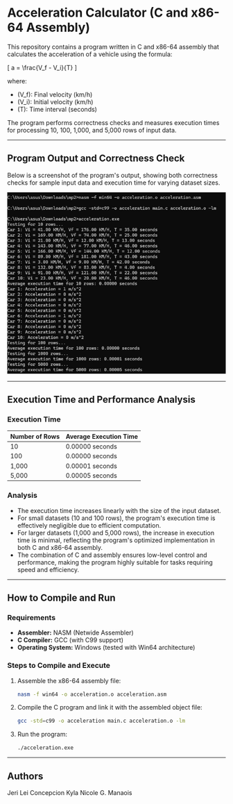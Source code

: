 # Acceleration Calculator (C and x86-64 Assembly)

This repository contains a program written in C and x86-64 assembly that calculates the acceleration of a vehicle using the formula:

\[
a = \frac{V_f - V_i}{T}
\]

where:
- \(V_f\): Final velocity (km/h)
- \(V_i\): Initial velocity (km/h)
- \(T\): Time interval (seconds)

The program performs correctness checks and measures execution times for processing 10, 100, 1,000, and 5,000 rows of input data.

---

## Program Output and Correctness Check

Below is a screenshot of the program's output, showing both correctness checks for sample input data and execution time for varying dataset sizes.

![Program Output](output.jpg)  

---

## Execution Time and Performance Analysis

### Execution Time
| Number of Rows | Average Execution Time |
|----------------|-------------------------|
| 10             | 0.00000 seconds        |
| 100            | 0.00000 seconds        |
| 1,000          | 0.00001 seconds        |
| 5,000          | 0.00005 seconds        |

### Analysis
- The execution time increases linearly with the size of the input dataset.
- For small datasets (10 and 100 rows), the program's execution time is effectively negligible due to efficient computation.
- For larger datasets (1,000 and 5,000 rows), the increase in execution time is minimal, reflecting the program's optimized implementation in both C and x86-64 assembly.
- The combination of C and assembly ensures low-level control and performance, making the program highly suitable for tasks requiring speed and efficiency.

---

## How to Compile and Run

### Requirements
- **Assembler:** NASM (Netwide Assembler)
- **C Compiler:** GCC (with C99 support)
- **Operating System:** Windows (tested with Win64 architecture)

### Steps to Compile and Execute
1. Assemble the x86-64 assembly file:
   ```bash
   nasm -f win64 -o acceleration.o acceleration.asm
   ```
2. Compile the C program and link it with the assembled object file:
   ```bash
   gcc -std=c99 -o acceleration main.c acceleration.o -lm
   ```
3. Run the program:
   ```bash
   ./acceleration.exe
   ```

---

## Authors
Jeri Lei Concepcion
Kyla Nicole G. Manaois
